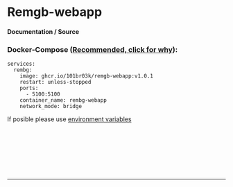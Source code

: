 # **Remgb-webapp**

#### Documentation / Source

### Docker-Compose ([Recommended, click for why](https://docs.docker.com/compose/intro/features-uses/)):

```
services:
  rembg:
    image: ghcr.io/101br03k/remgb-webapp:v1.0.1
    restart: unless-stopped
    ports:
      - 5100:5100
    container_name: rembg-webapp
    network_mode: bridge
```

If posible please use [environment variables](https://docs.docker.com/compose/environment-variables/set-environment-variables/)

<br><br><br><br><br><br>

---